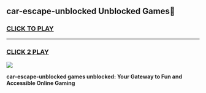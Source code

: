 
## car-escape-unblocked Unblocked Games👋
<h3>
<a href="https://news.freeplayer.one?title=car-escape-unblocked&ref=16F">CLICK TO PLAY</a></h3>
<hr>

<h3>
<a href="https://news.freeplayer.one?title=car-escape-unblocked&ref=16F">CLICK 2 PLAY</a>
  
</h3>

<a href="https://news.freeplayer.one?title=car-escape-unblocked&ref=16F/"><img src="https://clearcache.store/games.png"></a>


**car-escape-unblocked games unblocked: Your Gateway to Fun and Accessible Online Gaming**
